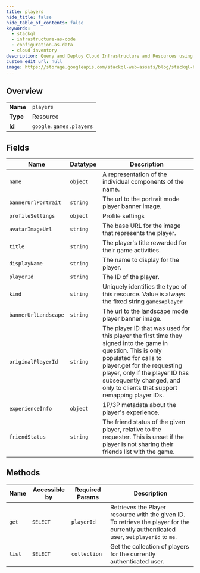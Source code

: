 ```yaml
---
title: players
hide_title: false
hide_table_of_contents: false
keywords:
  - stackql
  - infrastructure-as-code
  - configuration-as-data
  - cloud inventory
description: Query and Deploy Cloud Infrastructure and Resources using SQL
custom_edit_url: null
image: https://storage.googleapis.com/stackql-web-assets/blog/stackql-blog-post-featured-image.png
---
```

  
    

## Overview
<table><tbody>
<tr><td><b>Name</b></td><td><code>players</code></td></tr>
<tr><td><b>Type</b></td><td>Resource</td></tr>
<tr><td><b>Id</b></td><td><code>google.games.players</code></td></tr>
</tbody></table>

## Fields
| Name | Datatype | Description |
| ---- | -------- | ----------- |
| `name` | `object` | A representation of the individual components of the name. |
| `bannerUrlPortrait` | `string` | The url to the portrait mode player banner image. |
| `profileSettings` | `object` | Profile settings |
| `avatarImageUrl` | `string` | The base URL for the image that represents the player. |
| `title` | `string` | The player's title rewarded for their game activities. |
| `displayName` | `string` | The name to display for the player. |
| `playerId` | `string` | The ID of the player. |
| `kind` | `string` | Uniquely identifies the type of this resource. Value is always the fixed string `games#player` |
| `bannerUrlLandscape` | `string` | The url to the landscape mode player banner image. |
| `originalPlayerId` | `string` | The player ID that was used for this player the first time they signed into the game in question. This is only populated for calls to player.get for the requesting player, only if the player ID has subsequently changed, and only to clients that support remapping player IDs. |
| `experienceInfo` | `object` | 1P/3P metadata about the player's experience. |
| `friendStatus` | `string` | The friend status of the given player, relative to the requester. This is unset if the player is not sharing their friends list with the game. |
## Methods
| Name | Accessible by | Required Params | Description |
| ---- | ------------- | --------------- | ----------- |
| `get` | `SELECT` | `playerId` | Retrieves the Player resource with the given ID. To retrieve the player for the currently authenticated user, set `playerId` to `me`. |
| `list` | `SELECT` | `collection` | Get the collection of players for the currently authenticated user. |
